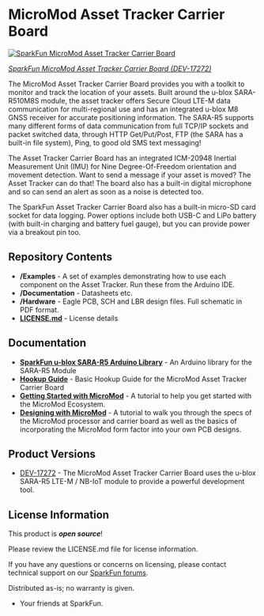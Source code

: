 # MicroMod Asset Tracker Carrier Board

[![SparkFun MicroMod Asset Tracker Carrier Board](https://cdn.sparkfun.com/assets/parts/1/6/2/7/9/17272-SparkFun_MicroMod_Asset_Tracker_Carrier_Board-01a.jpg)](https://www.sparkfun.com/products/17272)

[*SparkFun MicroMod Asset Tracker Carrier Board (DEV-17272)*](https://www.sparkfun.com/products/17272)

The MicroMod Asset Tracker Carrier Board provides you with a toolkit to monitor and track the location of your assets. Built around the u-blox SARA-R510M8S module, the asset tracker offers Secure Cloud LTE-M data communication for multi-regional use and has an integrated u-blox M8 GNSS receiver for accurate positioning information. The SARA-R5 supports many different forms of data communication from full TCP/IP sockets and packet switched data, through HTTP Get/Put/Post, FTP (the SARA has a built-in file system), Ping, to good old SMS text messaging!

The Asset Tracker Carrier Board has an integrated ICM-20948 Inertial Measurement Unit (IMU) for Nine Degree-Of-Freedom orientation and movement detection. Want to send a message if your asset is moved? The Asset Tracker can do that! The board also has a built-in digital microphone and so can send an alert as soon as a noise is detected too.

The SparkFun Asset Tracker Carrier Board also has a built-in micro-SD card socket for data logging. Power options include both USB-C and LiPo battery (with built-in charging and battery fuel gauge), but you can provide power via a breakout pin too.

## Repository Contents

* **/Examples** - A set of examples demonstrating how to use each component on the Asset Tracker. Run these from the Arduino IDE.
* **/Documentation** - Datasheets etc.
* **/Hardware** - Eagle PCB, SCH and LBR design files. Full schematic in PDF format.
* **[LICENSE.md](./LICENSE.md)** - License details

## Documentation

* **[SparkFun u-blox SARA-R5 Arduino Library](https://github.com/sparkfun/SparkFun_u-blox_SARA-R5_Arduino_Library)** - An Arduino library for the SARA-R5 Module
* **[Hookup Guide](https://learn.sparkfun.com/tutorials/micromod-asset-tracker-carrier-board-hookup-guide)** - Basic Hookup Guide for the MicroMod Asset Tracker Carrier Board
* **[Getting Started with MicroMod](https://learn.sparkfun.com/tutorials/getting-started-with-micromod)** -  A tutorial to help you get started with the MicroMod Ecosystem.
* **[Designing with MicroMod](https://learn.sparkfun.com/tutorials/designing-with-micromod)** - A tutorial to walk you through the specs of the MicroMod processor and carrier board as well as the basics of incorporating the MicroMod form factor into your own PCB designs.

## Product Versions

* [DEV-17272](https://www.sparkfun.com/products/17272) - The MicroMod Asset Tracker Carrier Board uses the u-blox SARA-R5 LTE-M / NB-IoT module to provide a powerful development tool.

## License Information

This product is _**open source**_!

Please review the LICENSE.md file for license information.

If you have any questions or concerns on licensing, please contact technical support on our [SparkFun forums](https://forum.sparkfun.com/viewforum.php?f=152).

Distributed as-is; no warranty is given.

- Your friends at SparkFun.
